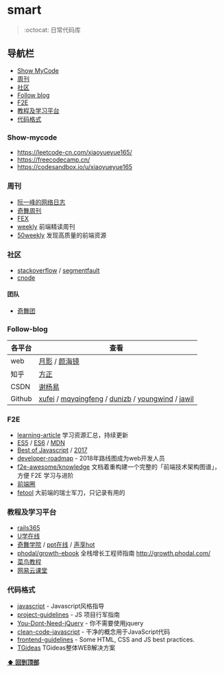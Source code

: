 # smart

> :octocat: 日常代码库

## 导航栏

- [Show MyCode](#show-mycode)
- [周刊](#周刊)
- [社区](#社区)
- [Follow blog](#follow-blog)
- [F2E](#f2e)
- [教程及学习平台](#教程及学习平台)
- [代码格式](#代码格式)
### Show-mycode

- https://leetcode-cn.com/xiaoyueyue165/
- https://freecodecamp.cn/
- https://codesandbox.io/u/xiaoyueyue165

### 周刊

- [阮一峰的网络日志](http://www.ruanyifeng.com/blog/)
- [奇舞周刊](https://weekly.75team.com/)
- [FEX](http://fex.baidu.com/weekly/)
- [weekly](https://github.com/dt-fe/weekly) 前端精读周刊
- [50weekly](https://ihtml5.github.io/50weekly/) 发现高质量的前端资源 
### 社区

- [stackoverflow](https://stackoverflow.com/) / [segmentfault](https://segmentfault.com/)
- [cnode](https://cnodejs.org/)

#### 团队
- [奇舞团](https://75team.com/)

### Follow-blog

各平台 | 查看
---|---
web | [月影](https://www.h5jun.com/archives/) / [颜海镜](http://yanhaijing.com/)
知乎 |[方正](https://www.zhihu.com/people/fang-zheng-3-34/posts)
CSDN |[谢杨易](https://blog.csdn.net/u013510838)
Github |[xufei](https://github.com/xufei/blog) / [mqyqingfeng](https://github.com/mqyqingfeng/Blog) / [dunizb](https://github.com/dunizb/blog) / [youngwind](https://github.com/youngwind/blog) / [jawil](https://github.com/jawil/blog/issues)

### F2E

- [learning-article](https://github.com/webproblem/learning-article) 学习资源汇总，持续更新
- [ES5](http://yanhaijing.com/es5/) / [ES6](http://es6.ruanyifeng.com/) / [MDN](https://developer.mozilla.org/zh-CN/)
- [Best of Javascript](https://bestof.js.org/) / [2017](https://risingstars.js.org/2017/zh) 
- [developer-roadmap](https://github.com/kamranahmedse/developer-roadmap) - 2018年路线图成为web开发人员
- [f2e-awesome/knowledge](https://github.com/f2e-awesome/knowledge) 文档着重构建一个完整的「前端技术架构图谱」，方便 F2E 学习与进阶
- [前端圈](https://fequan.com/) 
- [fetool](https://github.com/nieweidong/fetool) 大前端的瑞士军刀，只记录有用的

### 教程及学习平台

- [rails365](https://www.rails365.net/)
- [U学在线](http://www.buptict.cn/index)
- [奇舞学院](https://t.75team.com/video) / [ppt在线](https://webzhao.github.io/fe-camp/index.html) / [声享hot](https://ppt.baomitu.com/hot)
- [phodal/growth-ebook](https://github.com/phodal/growth-ebook) 全栈增长工程师指南 http://growth.phodal.com/
- [菜鸟教程](http://www.runoob.com/)
- [网易云课堂](https://study.163.com/)

### 代码格式

- [javascript](https://github.com/airbnb/javascript) - Javascript风格指导
- [project-guidelines](https://github.com/wearehive/project-guidelines/blob/master/README-zh.md) - JS 项目行军指南
- [You-Dont-Need-jQuery](https://github.com/nefe/You-Dont-Need-jQuery/blob/master/README.zh-CN.md) - 你不需要使用jquery
- [clean-code-javascript](https://github.com/ryanmcdermott/clean-code-javascript) - 干净的概念用于JavaScript代码
- [frontend-guidelines](https://github.com/bendc/frontend-guidelines) - Some HTML, CSS and JS best practices.
- [TGideas](http://tguide.qq.com/main/index.htm) TGideas整体WEB解决方案 



**[⬆ 回到顶部](#smart)**
